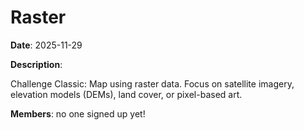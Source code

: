 # Raster

**Date**: 2025-11-29

**Description**:

Challenge Classic: Map using raster data. Focus on satellite imagery, elevation models (DEMs), land cover, or pixel-based art.

**Members**: no one signed up yet!

